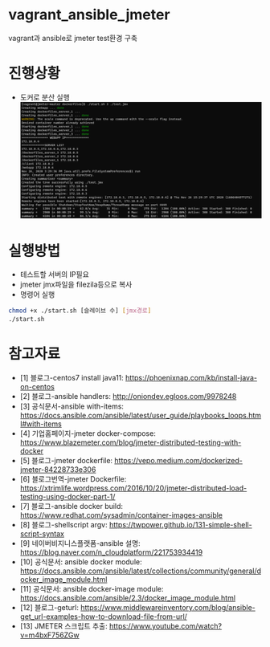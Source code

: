 # vagrant_ansible_jmeter
vagrant과 ansible로 jmeter test환경 구축

# 진행상황
* 도커로 분산 실행
![](./실행화면.PNG)


# 실행방법
* 테스트할 서버의 IP필요
* jmeter jmx파일을 filezila등으로 복사
* 명령어 실행
```sh
chmod +x ./start.sh [슬레이브 수] [jmx경로]
./start.sh
```

# 참고자료
* [1] 블로그-centos7 install java11: https://phoenixnap.com/kb/install-java-on-centos
* [2] 블로그-ansible handlers: http://oniondev.egloos.com/9978248
* [3] 공식문서-ansible with-items: https://docs.ansible.com/ansible/latest/user_guide/playbooks_loops.html#with-items
* [4] 기업홈페이지-jmeter docker-compose: https://www.blazemeter.com/blog/jmeter-distributed-testing-with-docker
* [5] 블로그-jmeter dockerfile: https://vepo.medium.com/dockerized-jmeter-84228733e306
* [6] 블로그번역-jmeter Dockerfile:  https://xtrimlife.wordpress.com/2016/10/20/jmeter-distributed-load-testing-using-docker-part-1/
* [7] 블로그-ansible docker build: https://www.redhat.com/sysadmin/container-images-ansible
* [8] 블로그-shellscript argv: https://twpower.github.io/131-simple-shell-script-syntax
* [9] 네이버비지니스플랫폼-ansible 설명: https://blog.naver.com/n_cloudplatform/221753934419
* [10] 공식문서: ansible docker module: https://docs.ansible.com/ansible/latest/collections/community/general/docker_image_module.html
* [11] 공식문서: ansible docker-image module: https://docs.ansible.com/ansible/2.3/docker_image_module.html
* [12] 블로그-geturl: https://www.middlewareinventory.com/blog/ansible-get_url-examples-how-to-download-file-from-url/
* [13] JMETER 스크립트 추출: https://www.youtube.com/watch?v=m4bxF756ZGw